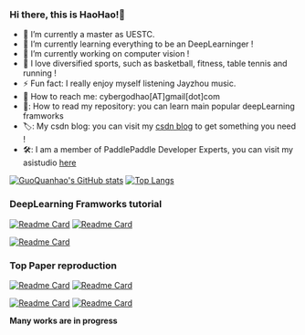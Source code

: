 
### Hi there, this is HaoHao!👋

<!-- - ✨ -->
- :school: I’m currently a master as UESTC.
- :seedling: I’m currently learning everything to be an DeepLearninger !
- 🔭 I’m currently working on computer vision !
- :runner: I love diversified sports, such as basketball, fitness, table tennis and running !
- :zap: Fun fact: I really enjoy myself listening Jayzhou music.
- :email: How to reach me: cybergodhao[AT]gmail[dot]com
- 📖: How to read my repository: you can learn main popular deepLearning framworks
- 🏷️: My csdn blog: you can visit my [csdn blog](https://blog.csdn.net/qq_39567427?spm=1001.2101.3001.5343) to get something you need !
- 🛠️: I am a member of PaddlePaddle Developer Experts, you can visit my asistudio [here](https://aistudio.baidu.com/aistudio/personalcenter/thirdview/91289)
<!-- - 👯 I’m looking to collaborate on ... -->
<!-- - 💬 Ask me about ... -->
<!-- - 😄 Pronouns: ... -->
<!-- - 🤔 I’m looking for help with ... -->

[![GuoQuanhao's GitHub stats](https://github-readme-stats.vercel.app/api?username=GuoQuanhao&count_private=true&show_icons=true)](https://github.com/anuraghazra/github-readme-stats)
[![Top Langs](https://github-readme-stats.vercel.app/api/top-langs/?username=GuoQuanhao&langs_count=3)](https://github.com/anuraghazra/github-readme-stats)

### DeepLearning Framworks tutorial
[![Readme Card](https://github-readme-stats.vercel.app/api/pin/?username=GuoQuanhao&repo=PaddlePaddle-basic-tutorial)](https://github.com/GuoQuanhao/PaddlePaddle-basic-tutorial) [![Readme Card](https://github-readme-stats.vercel.app/api/pin/?username=GuoQuanhao&repo=pytorch-basic-tutorial)](https://github.com/GuoQuanhao/pytorch-basic-tutorial)

[![Readme Card](https://github-readme-stats.vercel.app/api/pin/?username=GuoQuanhao&repo=TensorFlow-basic-tutorial)](https://github.com/GuoQuanhao/TensorFlow-basic-tutorial)

### Top Paper reproduction

[![Readme Card](https://github-readme-stats.vercel.app/api/pin/?username=GuoQuanhao&repo=arcface-Paddle)](https://github.com/GuoQuanhao/arcface-Paddle)
[![Readme Card](https://github-readme-stats.vercel.app/api/pin/?username=GuoQuanhao&repo=Trans2Seg-Paddle)](https://github.com/GuoQuanhao/Trans2Seg-Paddle)

[![Readme Card](https://github-readme-stats.vercel.app/api/pin/?username=GuoQuanhao&repo=RetinaFace-Paddle)](https://github.com/GuoQuanhao/RetinaFace-Paddle)
[![Readme Card](https://github-readme-stats.vercel.app/api/pin/?username=GuoQuanhao&repo=SupContrast-Paddle)](https://github.com/GuoQuanhao/SupContrast-Paddle)

**Many works are in progress**
